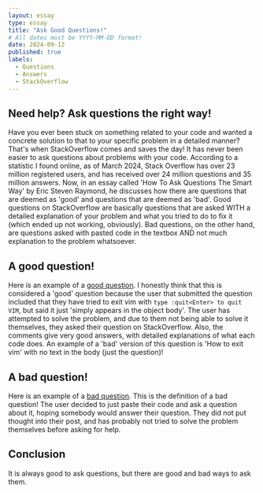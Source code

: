 ```yaml
---
layout: essay
type: essay
title: "Ask Good Questions!"
# All dates must be YYYY-MM-DD format!
date: 2024-09-12
published: true
labels:
  - Questions
  - Answers
  - StackOverflow
---
```


## Need help? Ask questions the right way!

Have you ever been stuck on something related to your code and wanted a concrete solution to that to your specific problem in a detailed manner? That's when StackOverflow comes and saves the day! It has never been easier to ask questions about problems with your code. According to a statistic I found online, as of March 2024, Stack Overflow has over 23 million registered users, and has received over 24 million questions and 35 million answers. Now, in an essay called 'How To Ask Questions The Smart Way' by Eric Steven Raymond, he discusses how there are questions that are deemed as 'good' and questions that are deemed as 'bad'. Good questions on StackOverflow are basically questions that are asked WITH a detailed explanation of your problem and what you tried to do to fix it (which ended up not working, obviously). Bad questions, on the other hand, are questions asked with pasted code in the textbox AND not much explanation to the problem whatsoever.

## A good question!

Here is an example of a [good question](https://stackoverflow.com/questions/11828270/how-do-i-exit-vim). I honestly think that this is considered a 'good' question because the user that submitted the question included that they have tried to exit vim with ```type :quit<Enter> to quit VIM```, but said it just 'simply appears in the object body'. The user has attempted to solve the problem, and due to them not being able to solve it themselves, they asked their question on StackOverflow. Also, the comments give very good answers, with detailed explanations of what each code does. An example of a 'bad' version of this question is 'How to exit vim' with no text in the body (just the question)!

## A bad question!

Here is an example of a [bad question](https://stackoverflow.com/questions/15783619/else-if-statement-is-wrong-how-can-i-go-to-next-statement-in-nested-for-loop). This is the definition of a bad question! The user decided to just paste their code and ask a question about it, hoping somebody would answer their question. They did not put thought into their post, and has probably not tried to solve the problem themselves before asking for help.

## Conclusion

It is always good to ask questions, but there are good and bad ways to ask them. 
